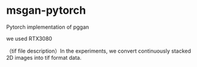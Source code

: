 # msgan-pytorch

Pytorch implementation of pggan

we used RTX3080

（tif file description）In the experiments, we convert continuously stacked 2D images into tif format data.


